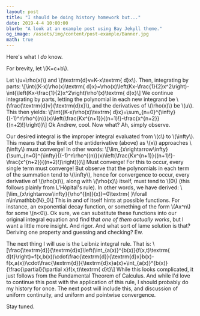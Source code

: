 ```yaml
---
layout: post
title: "I should be doing history homework but..."
date: 2019-4-4 10:00:00
blurb: "A look at an example post using Bay Jekyll theme."
og_image: /assets/img/content/post-example/Banner.jpg
math: true
---
```


Here's what I *do* know.

For brevity, let \\(K=c+b\\).

Let \\(u=\rho(x)\\) and \\(\textrm{d}v=K-x\textrm{ d}x\\). Then, integrating by parts:
\\[\int{(K-x)\rho(x)\textrm{ d}x}=\rho(x)\left(Kx-\frac{1}{2}x^2\right)-\int{\left(Kx-\frac{1}{2}x^2\right)\rho'(x)\textrm{ d}x}\\]
We continue integrating by parts, letting the polynomial in each new integrand be \\(\frac{\textrm{d}v}{\textrm{d}x}\\), and the derivatives of \\(\rho(x)\\) be \\(u\\). This then yields:
\\[\int{(K-x)\rho(x)\textrm{ d}x}=\sum_{n=0}^{\infty}{(-1)^n\rho^{(n)}(x)\left(\frac{Kx^{n+1}}{(n+1)!}-\frac{x^{n+2}}{(n+2)!}\right)}\\]
Ok Andrew, cool. Now what? Ah, simply observe.

Our desired integral is the improper integral evaluated from \\(c\\) to \\(\infty\\). This means that the limit of the antiderivative (above) as \\(x\\) approaches \\(\infty\\) must converge! In other words:
\\[\lim_{x\rightarrow\infty}{\sum_{n=0}^{\infty}{(-1)^n\rho^{(n)}(x)\left(\frac{Kx^{n+1}}{(n+1)!}-\frac{x^{n+2}}{(n+2)!}\right)}}\\]
Must converge! For this to occur, every single term must converge! But observe that the polynomials in each term of the summation tend to \\(\infty\\), hence for convergence to occur, every derivative of \\(\rho(x)\\), along with \\(\rho(x)\\) itself, must tend to \\(0\\) (this follows plainly from L'Hôpital's rule). In other words, we have derived:
\\[\lim_{x\rightarrow\infty}{\rho^{(n)}(x)}=0\textrm{ }\forall n\in\mathbb{N}_0\\]
This in and of itself hints at possible functions. For instance, an exponential decay function, or something of the form \\(Ax^n\\) for some \\(n<0\\). Ok sure, we can substitute these functions into our original integral equation and find that *one of them actually works*, but I want a little more insight. And rigor. And what sort of lame solution is that? Deriving one property and guessing and checking? Ew.

The next thing I will use is the Leibniz integral rule. That is:
\\[\frac{\textrm{d}}{\textrm{d}x}\left(\int_{a(x)}^{b(x)}{f(x,t)\textrm{ d}t}\right)=f(x,b(x))\cdot\frac{\textrm{d}}{\textrm{d}x}b(x)-f(x,a(x))\cdot\frac{\textrm{d}}{\textrm{d}x}a(x)+\int_{a(x)}^{b(x)}{\frac{\partial}{\partial x}f(x,t)\textrm{ d}t}\\]
While this looks complicated, it just follows from the Fundamental Theorem of Calculus. And while I'd love to continue this post with the application of this rule, I should probably do my history for once. The next post will include this, and discussion of uniform continuity, and uniform and pointwise convergence.

​Stay tuned.